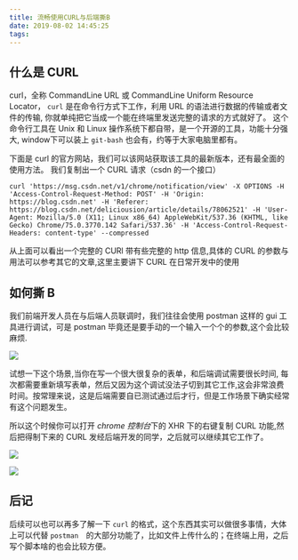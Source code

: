 ```yaml
---
title: 流畅使用CURL与后端撕B
date: 2019-08-02 14:45:25
tags:
---
```



## 什么是 CURL

curl，全称 CommandLine URL 或 CommandLine Uniform Resource Locator， `curl` 是在命令行方式下工作，利用 URL 的语法进行数据的传输或者文件的传输, 你就单纯把它当成一个能在终端里发送完整的请求的方式就好了。 这个命令行工具在 Unix 和 Linux 操作系统下都自带，是一个开源的工具，功能十分强大, window下可以装上 `git-bash` 也会有，约等于大家电脑里都有。

下面是 curl 的官方网站，我们可以该网站获取该工具的最新版本，还有最全面的使用方法。
我们复制出一个 CURL 请求（csdn 的一个接口）

```shell
curl 'https://msg.csdn.net/v1/chrome/notification/view' -X OPTIONS -H 'Access-Control-Request-Method: POST' -H 'Origin: https://blog.csdn.net' -H 'Referer: https://blog.csdn.net/deliciousion/article/details/78062521' -H 'User-Agent: Mozilla/5.0 (X11; Linux x86_64) AppleWebKit/537.36 (KHTML, like Gecko) Chrome/75.0.3770.142 Safari/537.36' -H 'Access-Control-Request-Headers: content-type' --compressed
```

从上面可以看出一个完整的 CURl 带有些完整的 http 信息,具体的 CURL 的参数与用法可以参考其它的文章,这里主要讲下 CURL 在日常开发中的使用

## 如何撕 B

我们前端开发人员在与后端人员联调时，我们往往会使用 postman 这样的 gui 工具进行调试，可是 postman 毕竟还是要手动的一个输入一个个的参数,这个会比较麻烦.

![](https://i.loli.net/2019/08/02/5d43da6b53c9a98298.png)

试想一下这个场景,当你在写一个很大很复杂的表单，和后端调试需要很长时间, 每次都需要重新填写表单，然后又因为这个调试没法子切到其它工作,这会非常浪费时间。按常理来说，这是后端需要自已测试通过后才行，但是工作场景下确实经常有这个问题发生。

所以这个时候你可以打开 *chrome 控制台*下的 XHR 下的右键复制 CURL 功能,然后把得制下来的 CURL 发经后端开发的同学，之后就可以继续其它工作了。

![](https://i.loli.net/2019/08/02/5d43da6b53c9a98298.png)

![](https://i.loli.net/2019/08/02/5d43dbaf1a25d53570.png)

## 后记

后续可以也可以再多了解一下 `curl` 的格式，这个东西其实可以做很多事情，大体上可以代替 `postman`　的大部分功能了，比如文件上传什么的；在终端上用，之后写个脚本啥的也会比较方便。